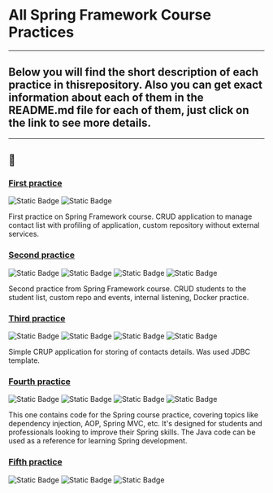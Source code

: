 # All Spring Framework Course Practices
---

## Below you will find the short description of each practice in thisrepository. Also you can get exact information about each of them in the README.md file for each of them, just click on the link to see more details.
---
👏
---

### [First practice](https://github.com/dmitriy-utkin/spring-framework-practices/tree/main/spring-first-practice-contacts)
![Static Badge](https://img.shields.io/badge/Spring_practice-simple_CRUD-blue)
![Static Badge](https://img.shields.io/badge/Contact-list-blue)

First practice on Spring Framework course. CRUD application to manage contact list with profiling of application, custom repository without external services.

### [Second practice](https://github.com/dmitriy-utkin/spring-framework-practices/tree/main/spring-second-practice-students)
![Static Badge](https://img.shields.io/badge/docker-first_meet-red)
![Static Badge](https://img.shields.io/badge/student-list-red)
![Static Badge](https://img.shields.io/badge/Spring-listener-red)
![Static Badge](https://img.shields.io/badge/Spring-Shell-red)

Second practice from Spring Framework course. CRUD students to the student list, custom repo and events, internal listening, Docker practice.

### [Third practice](https://github.com/dmitriy-utkin/spring-framework-practices/tree/main/spring-third-practice-contacts)
![Static Badge](https://img.shields.io/badge/Contact-list_(again)-green)
![Static Badge](https://img.shields.io/badge/JDBC-template-green)
![Static Badge](https://img.shields.io/badge/Docker-compose-orange)
![Static Badge](https://img.shields.io/badge/PostgreSQL-db-orange)

Simple CRUP application for storing of contacts details. Was used JDBC template.

### [Fourth practice](https://github.com/dmitriy-utkin/spring-framework-practices/tree/main/spring-fourth-practice-news)
![Static Badge](https://img.shields.io/badge/Docker-compose-orange)
![Static Badge](https://img.shields.io/badge/PostgreSQL-db-orange)
![Static Badge](https://img.shields.io/badge/AOP-paradigm-orange)
![Static Badge](https://img.shields.io/badge/Custom-annotations-orange)

This one contains code for the Spring course practice, covering topics like dependency injection, AOP, Spring MVC, etc. It's designed for students and professionals looking to improve their Spring skills. The Java code can be used as a reference for learning Spring development.

### [Fifth practice](https://github.com/dmitriy-utkin/spring-framework-practices/tree/main/spring-fifth-practice-books)
![Static Badge](https://img.shields.io/badge/Docker-compose-orange)
![Static Badge](https://img.shields.io/badge/PostgreSQL-db-orange)
![Static Badge](https://img.shields.io/badge/Redis-cache-orange)

